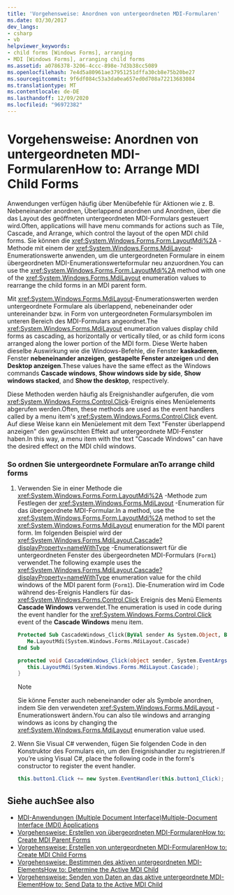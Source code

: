 ```yaml
---
title: 'Vorgehensweise: Anordnen von untergeordneten MDI-Formularen'
ms.date: 03/30/2017
dev_langs:
- csharp
- vb
helpviewer_keywords:
- child forms [Windows Forms], arranging
- MDI [Windows Forms], arranging child forms
ms.assetid: a0786378-3206-4ccc-898e-7d3b38cc5089
ms.openlocfilehash: 7e4d5a80961ae37951251dffa30cb8e75b20be27
ms.sourcegitcommit: 9f6df084c53a3da0ea657ed0d708a72213683084
ms.translationtype: MT
ms.contentlocale: de-DE
ms.lasthandoff: 12/09/2020
ms.locfileid: "96972382"
---
```

# <a name="how-to-arrange-mdi-child-forms"></a><span data-ttu-id="d728a-102">Vorgehensweise: Anordnen von untergeordneten MDI-Formularen</span><span class="sxs-lookup"><span data-stu-id="d728a-102">How to: Arrange MDI Child Forms</span></span>
<span data-ttu-id="d728a-103">Anwendungen verfügen häufig über Menübefehle für Aktionen wie z. B. Nebeneinander anordnen, Überlappend anordnen und Anordnen, über die das Layout des geöffneten untergeordneten MDI-Formulars gesteuert wird.</span><span class="sxs-lookup"><span data-stu-id="d728a-103">Often, applications will have menu commands for actions such as Tile, Cascade, and Arrange, which control the layout of the open MDI child forms.</span></span> <span data-ttu-id="d728a-104">Sie können die <xref:System.Windows.Forms.Form.LayoutMdi%2A> -Methode mit einem der <xref:System.Windows.Forms.MdiLayout>-Enumerationswerte anwenden, um die untergeordneten Formulare in einem übergeordneten MDI-Enumerationswerteformular neu anzuordnen.</span><span class="sxs-lookup"><span data-stu-id="d728a-104">You can use the <xref:System.Windows.Forms.Form.LayoutMdi%2A> method with one of the <xref:System.Windows.Forms.MdiLayout> enumeration values to rearrange the child forms in an MDI parent form.</span></span>  
  
 <span data-ttu-id="d728a-105">Mit <xref:System.Windows.Forms.MdiLayout>-Enumerationswerten werden untergeordnete Formulare als überlappend, nebeneinander oder untereinander bzw. in Form von untergeordneten Formularsymbolen im unteren Bereich des MDI-Formulars angeordnet.</span><span class="sxs-lookup"><span data-stu-id="d728a-105">The <xref:System.Windows.Forms.MdiLayout> enumeration values display child forms as cascading, as horizontally or vertically tiled, or as child form icons arranged along the lower portion of the MDI form.</span></span> <span data-ttu-id="d728a-106">Diese Werte haben dieselbe Auswirkung wie die Windows-Befehle, die Fenster **kaskadieren**, Fenster **nebeneinander anzeigen**, **gestapelte Fenster anzeigen** und **den Desktop anzeigen**.</span><span class="sxs-lookup"><span data-stu-id="d728a-106">These values have the same effect as the Windows commands **Cascade windows**, **Show windows side by side**, **Show windows stacked**, and **Show the desktop**, respectively.</span></span>  
  
 <span data-ttu-id="d728a-107">Diese Methoden werden häufig als Ereignishandler aufgerufen, die vom <xref:System.Windows.Forms.Control.Click>-Ereignis eines Menüelements abgerufen werden.</span><span class="sxs-lookup"><span data-stu-id="d728a-107">Often, these methods are used as the event handlers called by a menu item's <xref:System.Windows.Forms.Control.Click> event.</span></span> <span data-ttu-id="d728a-108">Auf diese Weise kann ein Menüelement mit dem Text "Fenster überlappend anzeigen" den gewünschten Effekt auf untergeordnete MDI-Fenster haben.</span><span class="sxs-lookup"><span data-stu-id="d728a-108">In this way, a menu item with the text "Cascade Windows" can have the desired effect on the MDI child windows.</span></span>  
  
### <a name="to-arrange-child-forms"></a><span data-ttu-id="d728a-109">So ordnen Sie untergeordnete Formulare an</span><span class="sxs-lookup"><span data-stu-id="d728a-109">To arrange child forms</span></span>  
  
1. <span data-ttu-id="d728a-110">Verwenden Sie in einer Methode die <xref:System.Windows.Forms.Form.LayoutMdi%2A> -Methode zum Festlegen der <xref:System.Windows.Forms.MdiLayout> -Enumeration für das übergeordnete MDI-Formular.</span><span class="sxs-lookup"><span data-stu-id="d728a-110">In a method, use the <xref:System.Windows.Forms.Form.LayoutMdi%2A> method to set the <xref:System.Windows.Forms.MdiLayout> enumeration for the MDI parent form.</span></span> <span data-ttu-id="d728a-111">Im folgenden Beispiel wird der <xref:System.Windows.Forms.MdiLayout.Cascade?displayProperty=nameWithType> -Enumerationswert für die untergeordneten Fenster des übergeordneten MDI-Formulars (`Form1`) verwendet.</span><span class="sxs-lookup"><span data-stu-id="d728a-111">The following example uses the <xref:System.Windows.Forms.MdiLayout.Cascade?displayProperty=nameWithType> enumeration value for the child windows of the MDI parent form (`Form1`).</span></span> <span data-ttu-id="d728a-112">Die-Enumeration wird im Code während des-Ereignis Handlers für das- <xref:System.Windows.Forms.Control.Click> Ereignis des Menü Elements **Cascade Windows** verwendet.</span><span class="sxs-lookup"><span data-stu-id="d728a-112">The enumeration is used in code during the event handler for the <xref:System.Windows.Forms.Control.Click> event of the **Cascade Windows** menu item.</span></span>  
  
    ```vb  
    Protected Sub CascadeWindows_Click(ByVal sender As System.Object, ByVal e As System.EventArgs)  
       Me.LayoutMdi(System.Windows.Forms.MdiLayout.Cascade)  
    End Sub  
    ```  
  
    ```csharp  
    protected void CascadeWindows_Click(object sender, System.EventArgs e){  
       this.LayoutMdi(System.Windows.Forms.MdiLayout.Cascade);  
    }  
    ```  
  
    > [!NOTE]
    > <span data-ttu-id="d728a-113">Sie könne Fenster auch nebeneinander oder als Symbole anordnen, indem Sie den verwendeten <xref:System.Windows.Forms.MdiLayout> -Enumerationswert ändern.</span><span class="sxs-lookup"><span data-stu-id="d728a-113">You can also tile windows and arranging windows as icons by changing the <xref:System.Windows.Forms.MdiLayout> enumeration value used.</span></span>  
  
2. <span data-ttu-id="d728a-114">Wenn Sie Visual C# verwenden, fügen Sie folgenden Code in den Konstruktor des Formulars ein, um den Ereignishandler zu registrieren.</span><span class="sxs-lookup"><span data-stu-id="d728a-114">If you’re using Visual C#, place the following code in the form's constructor to register the event handler.</span></span>  
  
    ```csharp  
    this.button1.Click += new System.EventHandler(this.button1_Click);  
    ```  
  
## <a name="see-also"></a><span data-ttu-id="d728a-115">Siehe auch</span><span class="sxs-lookup"><span data-stu-id="d728a-115">See also</span></span>

- [<span data-ttu-id="d728a-116">MDI-Anwendungen (Multiple Document Interface)</span><span class="sxs-lookup"><span data-stu-id="d728a-116">Multiple-Document Interface (MDI) Applications</span></span>](multiple-document-interface-mdi-applications.md)
- [<span data-ttu-id="d728a-117">Vorgehensweise: Erstellen von übergeordneten MDI-Formularen</span><span class="sxs-lookup"><span data-stu-id="d728a-117">How to: Create MDI Parent Forms</span></span>](how-to-create-mdi-parent-forms.md)
- [<span data-ttu-id="d728a-118">Vorgehensweise: Erstellen von untergeordneten MDI-Formularen</span><span class="sxs-lookup"><span data-stu-id="d728a-118">How to: Create MDI Child Forms</span></span>](how-to-create-mdi-child-forms.md)
- [<span data-ttu-id="d728a-119">Vorgehensweise: Bestimmen des aktiven untergeordneten MDI-Elements</span><span class="sxs-lookup"><span data-stu-id="d728a-119">How to: Determine the Active MDI Child</span></span>](how-to-determine-the-active-mdi-child.md)
- [<span data-ttu-id="d728a-120">Vorgehensweise: Senden von Daten an das aktive untergeordnete MDI-Element</span><span class="sxs-lookup"><span data-stu-id="d728a-120">How to: Send Data to the Active MDI Child</span></span>](how-to-send-data-to-the-active-mdi-child.md)
